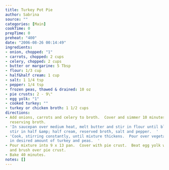```yaml
---
title: Turkey Pot Pie
author: Sabrina
source: ""
categories: [Main]
cookTime: 0
prepTime: 0
preheat: "400"
date: "2006-08-26 00:14:49"
ingredients:
- onion, chopped: "1"
- carrots, chopped: 2 cups
- celery, chopped: 2 cups
- butter or margarine: 5 Tbsp
- flour: 1/3 cup
- half&half cream: 1 cup
- salt: 1 1/4 tsp
- pepper: 1/4 tsp
- frozen peas, thawed & drained: 10 oz
- pie crusts: 2 - 9\"
- egg yolk: "1"
- cooked turkey: ""
- turkey or chicken broth: 1 1/2 cups
directions:
- Add onions, carrots and celery to broth.  Cover and simmer 10 minutes.  Drain vegetables,
  reserving broth.
- 'In saucepan over medium heat, melt butter and stir in flour until blended.  Gradually
  stir in half &amp; half cream, reserved broth, salt and pepper.  '
- 'Cook, stirring constantly, until mixture thickens.  Pour over vegetables in saucepan.  Stir
  in desired amount of turkey and peas.  '
- Pour mixture into 9 x 13 pan.  Cover with pie crust.  Beat egg yolk with 1 tsp water
  and brush over pie crust.
- Bake 40 minutes.
notes: []
---
```


